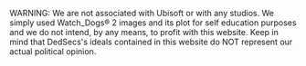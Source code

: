 WARNING: We are not associated with Ubisoft or with any studios. We simply used 
Watch_Dogs® 2 images and its plot for self education purposes and we do not intend, by any means, to profit with this website. Keep in mind that DedSecs's ideals contained in this website do NOT represent our actual political opinion.
